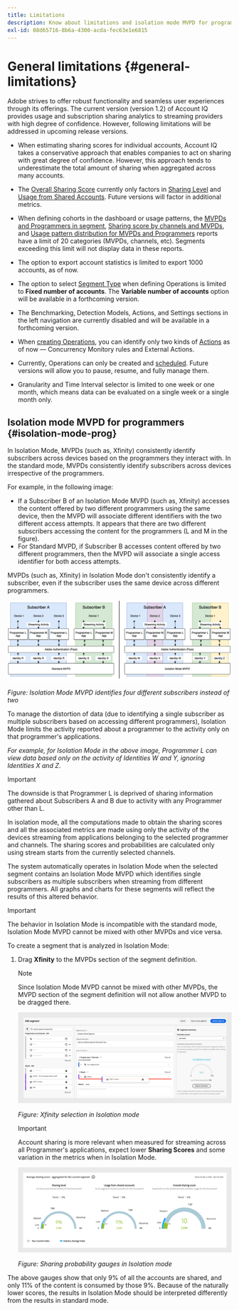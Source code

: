 ```yaml
---
title: Limitations
description: Know about limitations and isolation mode MVPD for programmers in Account IQ.
exl-id: 08d65716-8b6a-4300-acda-fec63e1e6815
---
```

# General limitations {#general-limitations}

Adobe strives to offer robust functionality and seamless user experiences through its offerings. The current version (version 1.2) of Account IQ provides usage and subscription sharing analytics to streaming providers with high degree of confidence. However, following limitations will be addressed in upcoming release versions.

* When estimating sharing scores for individual accounts, Account IQ takes a conservative approach that enables companies to act on sharing with great degree of confidence. However, this approach tends to underestimate the total amount of sharing when aggregated across many accounts.

* The [Overall Sharing Score](/help/accountiq/data-panels.md#overall-sharing-score) currently only factors in [Sharing Level](/help/accountiq/data-panels.md#sharing-level) and [Usage from Shared Accounts](/help/accountiq/data-panels.md#usage-from-shared-accounts). Future versions will factor in additional metrics.

* When defining cohorts in the dashboard or usage patterns, the [MVPDs and Programmers in segment](/help/accountiq/data-panels.md#mvpds-programmers-segment), [Sharing score by channels and MVPDs](/help/accountiq/data-panels.md#sharin-score-by-channels-and-mvpds), and [Usage pattern distribution for MVPDs and Programmers](/help/accountiq/usage-patterns.md#usage-pattern-dis-mvpds-programmers) reports have a limit of 20 categories (MVPDs, channels, etc). Segments exceeding this limit will not display data in these reports.

* The option to export account statistics is limited to export 1000 accounts, as of now.

* The option to select [Segment Type](#segment-type) when defining Operations is limited to **Fixed number of accounts**. The **Variable number of accounts** option will be available in a forthcoming version.

* The Benchmarking, Detection Models, Actions, and Settings sections in the left navigation are currently disabled and will be available in a forthcoming version.

* When [creating Operations](/help/accountiq/operations.md#create-new-operation), you can identify only two kinds of [Actions](/help/accountiq/operations.md#action) as of now — Concurrency Monitory rules and External Actions.

* Currently, Operations can only be created and [scheduled](/help/accountiq/operations.md#schedule). Future versions will allow you to pause, resume, and fully manage them.

* Granularity and Time Interval selector is limited to one week or one month, which means data can be evaluated on a single week or a single month only.

## Isolation mode MVPD for programmers {#isolation-mode-prog}

In Isolation Mode, MVPDs (such as, Xfinity) consistently identify subscribers across devices based on the programmers they interact with. In the standard mode, MVPDs consistently identify subscribers across devices irrespective of the programmers.

For example, in the following image:

* If a Subscriber B of an Isolation Mode MVPD (such as, Xfinity) accesses the content offered by two different programmers using the same device, then the MVPD will associate different identifiers with the two different access attempts. It appears that there are two different subscribers accessing the content for the programmers (L and M in the figure).
* For Standard MVPD, if Subscriber B accesses content offered by two different programmers, then the MVPD will associate a single access identifier for both access attempts. 

MVPDs (such as, Xfinity) in Isolation Mode don't consistently identify a subscriber, even if the subscriber uses the same device across different programmers.

![](assets/isolation-diff-new.png)

*Figure: Isolation Mode MVPD identifies four different subscribers instead of two*

To manage the distortion of data (due to identifying a single subscriber as multiple subscribers based on accessing different programmers), Isolation Mode limits the activity reported about a programmer to the activity only on that programmer's applications. 

*For example, for Isolation Mode in the above image, Programmer L can view data based only on the activity of Identities W and Y, ignoring Identities X and Z*.

>[!IMPORTANT]
>
> The downside is that Programmer L is deprived of sharing information gathered about Subscribers A and B due to activity with any Programmer other than L.

In isolation mode, all the computations made to obtain the sharing scores and all the associated metrics are made using only the activity of the devices streaming from applications belonging to the selected programmer and channels. The sharing scores and probabilities are calculated only using stream starts from the currently selected channels.

The system automatically operates in Isolation Mode when the selected segment contains an Isolation Mode MVPD which identifies single subscribers as multiple subscribers when streaming from different programmers. All graphs and charts for these segments will reflect the results of this altered behavior.

>[!IMPORTANT]
>
> The behavior in Isolation Mode is incompatible with the standard mode, Isolation Mode MVPD cannot be mixed with other MVPDs and vice versa.

To create a segment that is analyzed in Isolation Mode:

1. Drag **Xfinity** to the MVPDs section of the segment definition. 

   >[!NOTE]
   >
   > Since Isolation Mode MVPD cannot be mixed with other MVPDs, the MVPD section of the segment definition will not allow another MVPD to be dragged there.

   ![](assets/xfinity-in-segment.png)

   *Figure: Xfinity selection in Isolation mode*


   >[!IMPORTANT]
   >
   > Account sharing is more relevant when measured for streaming across all Programmer's applications, expect lower **Sharing Scores** and some variation in the metrics when in Isolation Mode.

   ![](assets/aggregate-sharing-isolation.png)

   *Figure: Sharing probability gauges in Isolation mode*

  The above gauges show that only 9% of all the accounts are shared, and only 11% of the content is consumed by those 9%. Because of the naturally lower scores, the results in Isolation Mode should be interpreted differently from the results in standard mode.

